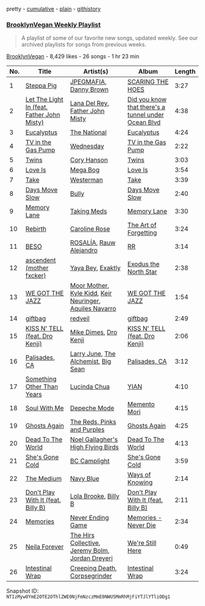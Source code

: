 pretty - [cumulative](/playlists/cumulative/0ZQcCFqc1ziBiC1fvrrbsT.md) - [plain](/playlists/plain/0ZQcCFqc1ziBiC1fvrrbsT) - [githistory](https://github.githistory.xyz/mackorone/spotify-playlist-archive/blob/main/playlists/plain/0ZQcCFqc1ziBiC1fvrrbsT)

### [BrooklynVegan Weekly Playlist](https://open.spotify.com/playlist/0ZQcCFqc1ziBiC1fvrrbsT)

> A playlist of some of our favorite new songs, updated weekly\. See our archived playlists for songs from previous weeks.

[BrooklynVegan](https://open.spotify.com/user/brooklynvegan) - 8,429 likes - 26 songs - 1 hr 23 min

| No. | Title | Artist(s) | Album | Length |
|---|---|---|---|---|
| 1 | [Steppa Pig](https://open.spotify.com/track/0LLKhrm54tp36K2MbgBfAA) | [JPEGMAFIA](https://open.spotify.com/artist/6yJ6QQ3Y5l0s0tn7b0arrO), [Danny Brown](https://open.spotify.com/artist/7aA592KWirLsnfb5ulGWvU) | [SCARING THE HOES](https://open.spotify.com/album/3u20OXh03DjCUzbf8XcGTq) | 3:27 |
| 2 | [Let The Light In \(feat\. Father John Misty\)](https://open.spotify.com/track/4qG7hWhljsqqENL5PaLA2z) | [Lana Del Rey](https://open.spotify.com/artist/00FQb4jTyendYWaN8pK0wa), [Father John Misty](https://open.spotify.com/artist/2kGBy2WHvF0VdZyqiVCkDT) | [Did you know that there's a tunnel under Ocean Blvd](https://open.spotify.com/album/5HOHne1wzItQlIYmLXLYfZ) | 4:38 |
| 3 | [Eucalyptus](https://open.spotify.com/track/4jWYcdqKv3LGrTTaJ8WI16) | [The National](https://open.spotify.com/artist/2cCUtGK9sDU2EoElnk0GNB) | [Eucalyptus](https://open.spotify.com/album/1X4j5akVUneSAF4ZYuoULl) | 4:24 |
| 4 | [TV in the Gas Pump](https://open.spotify.com/track/2C3YgXBZpZx0FoguTk0fbj) | [Wednesday](https://open.spotify.com/artist/4j7DrazfBZLLD0OrVoAtEe) | [TV in the Gas Pump](https://open.spotify.com/album/1KCYvFcQ0eLIx9Kpmr4WgX) | 2:22 |
| 5 | [Twins](https://open.spotify.com/track/4gkCCNqS0YmceOeL2SETRl) | [Cory Hanson](https://open.spotify.com/artist/2XG4LWrmKXFA1PqnUsuPj6) | [Twins](https://open.spotify.com/album/2fcB8v2M9HM5DlCxTXxaXo) | 3:03 |
| 6 | [Love Is](https://open.spotify.com/track/7KGy8io831A1Zdq1hHVQYR) | [Mega Bog](https://open.spotify.com/artist/0zodxoaogKBIOzB0c0zFUO) | [Love Is](https://open.spotify.com/album/2KZrkBHRu90B8qlnXoCAZL) | 3:54 |
| 7 | [Take](https://open.spotify.com/track/1a47TGHdpraBmuMkoVSiTF) | [Westerman](https://open.spotify.com/artist/09s6bLEw45wioK9ytf3nsA) | [Take](https://open.spotify.com/album/13hfnOETzKRNERgshH3m0G) | 3:39 |
| 8 | [Days Move Slow](https://open.spotify.com/track/4zeGdv0J2HFfTaZIyUPwrq) | [Bully](https://open.spotify.com/artist/34LdbFt5sVXKTJOzf1iExQ) | [Days Move Slow](https://open.spotify.com/album/5rC3BK6aGWCePOsQxbvGHO) | 2:40 |
| 9 | [Memory Lane](https://open.spotify.com/track/1pOADuTNQcx5C1Wr0dxhE4) | [Taking Meds](https://open.spotify.com/artist/1SQ5kDSYuCb4qOJx5itFxz) | [Memory Lane](https://open.spotify.com/album/3Umseyu6wAqpYXq5SivGW3) | 3:30 |
| 10 | [Rebirth](https://open.spotify.com/track/2JGUvk8PhV1FBV03gP88FM) | [Caroline Rose](https://open.spotify.com/artist/06W84OT2eFUNVwG85UsxJw) | [The Art of Forgetting](https://open.spotify.com/album/0OrRGd0zYRxBcIntqXqw3N) | 3:24 |
| 11 | [BESO](https://open.spotify.com/track/609E1JCInJncactoMmkDon) | [ROSALÍA](https://open.spotify.com/artist/7ltDVBr6mKbRvohxheJ9h1), [Rauw Alejandro](https://open.spotify.com/artist/1mcTU81TzQhprhouKaTkpq) | [RR](https://open.spotify.com/album/50uChhk7AKkzDKytDixjYW) | 3:14 |
| 12 | [ascendent \(mother fxcker\)](https://open.spotify.com/track/6uAWmu9PkZ7l7OAVeQljus) | [Yaya Bey](https://open.spotify.com/artist/6tpaMMCs8X6o8j9H5OmWmT), [Exaktly](https://open.spotify.com/artist/1MRB7UrVK6DvvefA7pAqS8) | [Exodus the North Star](https://open.spotify.com/album/6ygmB4X6ejHZQcpNfxC8um) | 2:38 |
| 13 | [WE GOT THE JAZZ](https://open.spotify.com/track/2vMZUk7qnupORI4eNFC5q7) | [Moor Mother](https://open.spotify.com/artist/4kANxfLenUobb7t5fHSrgA), [Kyle Kidd](https://open.spotify.com/artist/4X5Nbu5dWoMABqM0KORu9d), [Keir Neuringer](https://open.spotify.com/artist/2Yx49B2ByFhBKcSrQvaQib), [Aquiles Navarro](https://open.spotify.com/artist/615UQ2I7eSQVkvMrYIImNZ) | [WE GOT THE JAZZ](https://open.spotify.com/album/1ZzvNoEwYaJHmoFUyv4BKD) | 1:54 |
| 14 | [giftbag](https://open.spotify.com/track/1xi2Knd4pP48wp0Jxy5Frk) | [redveil](https://open.spotify.com/artist/5BwsX8bXOFC1YnqSlyfOKM) | [giftbag](https://open.spotify.com/album/4GPhMblkfeLwJkTXDxaYBx) | 2:49 |
| 15 | [KISS N' TELL \(feat\. Dro Kenji\)](https://open.spotify.com/track/4nZ4aGaAixvW9D7TethGee) | [Mike Dimes](https://open.spotify.com/artist/6rIaHuCIUu32uj2CjlEBN3), [Dro Kenji](https://open.spotify.com/artist/46fHMu9KxdQwcGV9xI1L9R) | [KISS N' TELL \(feat\. Dro Kenji\)](https://open.spotify.com/album/6v6K6TQa2Scbn2OKhDCnDp) | 2:06 |
| 16 | [Palisades, CA](https://open.spotify.com/track/6TMwCGsTOlt796wpmiFIt7) | [Larry June](https://open.spotify.com/artist/1grN0519h2zYqpRtYbDZAl), [The Alchemist](https://open.spotify.com/artist/0eVyjRhzZKke2KFYTcDkeu), [Big Sean](https://open.spotify.com/artist/0c173mlxpT3dSFRgMO8XPh) | [Palisades, CA](https://open.spotify.com/album/4XYsvQ49unoFwRD0mjooPT) | 3:12 |
| 17 | [Something Other Than Years](https://open.spotify.com/track/3bp0kF3hu0kc548UyIjBXK) | [Lucinda Chua](https://open.spotify.com/artist/3PaJIkKZtfopcZxWluQhzJ) | [YIAN](https://open.spotify.com/album/2ZEqm7UAvrdy4MQHITOiA6) | 4:10 |
| 18 | [Soul With Me](https://open.spotify.com/track/4KyjDltC4B68pef319qLjJ) | [Depeche Mode](https://open.spotify.com/artist/762310PdDnwsDxAQxzQkfX) | [Memento Mori](https://open.spotify.com/album/3QWc9HhBWgk9dIEwOkJx4q) | 4:15 |
| 19 | [Ghosts Again](https://open.spotify.com/track/1j6vXqYXUHurXpQS1fAodP) | [The Reds, Pinks and Purples](https://open.spotify.com/artist/5onPoueRGS17tA2CcceUiz) | [Ghosts Again](https://open.spotify.com/album/22asE5EVfQVpKRBdWfSebC) | 4:25 |
| 20 | [Dead To The World](https://open.spotify.com/track/1HuR4jf1BdzTIba7raFsPR) | [Noel Gallagher's High Flying Birds](https://open.spotify.com/artist/7sjttK1WcZeyLPn3IsQ62L) | [Dead To The World](https://open.spotify.com/album/3SVwQmt2Eu8Hr63m3rT3zn) | 4:13 |
| 21 | [She's Gone Cold](https://open.spotify.com/track/1ISfYL8fqaAd5okRkKVlMf) | [BC Camplight](https://open.spotify.com/artist/3cePP77CX6XY9b0aigzrqh) | [She's Gone Cold](https://open.spotify.com/album/0RpNko1vMMuzSkJe9NhdiF) | 3:59 |
| 22 | [The Medium](https://open.spotify.com/track/2evdiqJddtt5vfocPme5l7) | [Navy Blue](https://open.spotify.com/artist/5qRbfEf4Ooo19aRXKQzvUV) | [Ways of Knowing](https://open.spotify.com/album/65buOcLOPAzBGLeW46tIDO) | 2:14 |
| 23 | [Don't Play With It \(feat\. Billy B\)](https://open.spotify.com/track/6aGpM4DXts4pdRhVKbRYuk) | [Lola Brooke](https://open.spotify.com/artist/2Ggj5XNlIb4Lnbqe307FyB), [Billy B](https://open.spotify.com/artist/3P2dL1jA3FykjGry2EcZEf) | [Don't Play With It \(feat\. Billy B\)](https://open.spotify.com/album/00WvhKa7aS4GRBHsRy2vRS) | 2:11 |
| 24 | [Memories](https://open.spotify.com/track/3kRG115JtsxkjfvUHNvK4d) | [Never Ending Game](https://open.spotify.com/artist/1S8NfdnAl7u08mTjEtDWLp) | [Memories \- Never Die](https://open.spotify.com/album/5BhjGKh1kSckdDEPsmiVAn) | 2:34 |
| 25 | [Neila Forever](https://open.spotify.com/track/0kDAjR7duweezdNqzEOvhg) | [The Hirs Collective](https://open.spotify.com/artist/1NV2n4DkUNfCCuaaxsWJnl), [Jeremy Bolm](https://open.spotify.com/artist/5DGjzHqlmOlJl962qJJ9s1), [Jordan Dreyeri](https://open.spotify.com/artist/7kgjZM6kPLX0DkuMq5AKVQ) | [We're Still Here](https://open.spotify.com/album/0byX67r0zvqZAMBiO8o2Yr) | 0:49 |
| 26 | [Intestinal Wrap](https://open.spotify.com/track/3qXfb5Wd4A6EqU7DgAtdXy) | [Creeping Death](https://open.spotify.com/artist/0m8C12hSt640ovLaxlsd5u), [Corpsegrinder](https://open.spotify.com/artist/2W2H6mzoE0HqDLM7ux6FbO) | [Intestinal Wrap](https://open.spotify.com/album/420l4HT9cFaWz2zv2ymvv8) | 3:24 |

Snapshot ID: `NTIzMyw0YmE2OTE2OThlZWE0NjFmNzczMmE0NWU5MmRhMjFiYTJlYTliODg1`
